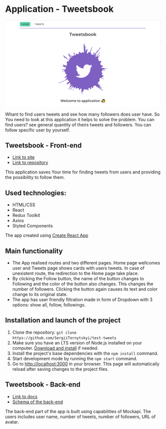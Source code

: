 # Application - Tweetsbook

![Schema of the back-end](./assets/homePage.png)

Whant to find users tweets and see how many followers does user have. So You
need to look at this application it helps to solve the problem. You can find
users? see general quantity of theirs tweets and followers. You can follow
specific user by yourself.

## Tweetsbook - Front-end

- [Link to site](https://sergiiternytskyi.github.io/test-tweets/)
- [Link to repository](https://github.com/SergiiTernytskyi/test-tweets)

This application saves Your time for finding tweets from users and providing the
possibility to follow them.

## Used technologies:

- HTML/CSS
- React
- Redux Toolkit
- Axios
- Styled Components

The app created using
[Create React App](https://github.com/facebook/create-react-app)

## Main functionality

- The App realised routes and two different pages. Home page wellcomes user and
  Tweets page shows cards with users tweets. In case of unexistent route, the
  redirection to the Home page take place.
- By clicking the Follow button, the name of the button changes to Following and
  the color of the button also changes. This changes the number of followers.
  Clicking the button again causes its text and color change to its original
  state.
- The app has user friendly filtration made in form of Dropdown with 3 options:
  show all, follow, followings.

## Installation and launch of the project

1. Clone the repository:
   `git clone https://github.com/SergiiTernytskyi/test-tweets`
2. Make sure you have an LTS version of Node.js installed on your computer.
   [Download and install](https://nodejs.org/en/) if needed.
3. Install the project's base dependencies with the `npm install` command.
4. Start development mode by running the `npm start` command.
5. Go to [http://localhost:3000](http://localhost:3000) in your browser. This
   page will automatically reload after saving changes to the project files.

## Tweetsbook - Back-end

- [Link to docs](https://mockapi.io/projects/644aa956a8370fb3215512df/)
- [Schema of the back-end](./assets/usersSchema.png)

The back-end part of the app is built using capabilities of Mockapi. The users
includes user name, number of tweets, number of followers, URL of avatar.

